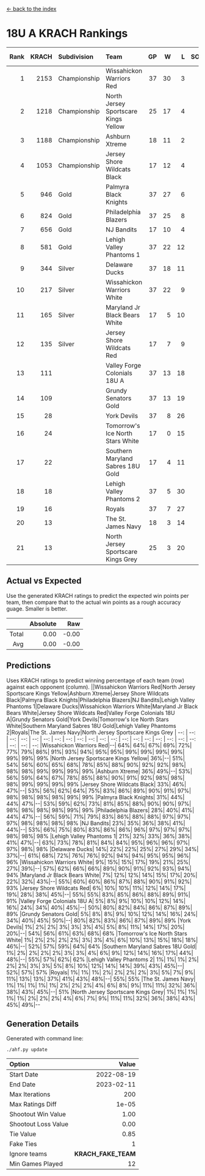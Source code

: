 [<- back to the index](readme.md)
# 18U A KRACH Rankings
Rank|KRACH|Subdivision|Team|GP|W|L|SOW|SOL|T|SoS|Exp Wins|Win Diff
---:|---:|:---|:---|---:|---:|---:|---:|---:|---:|---:|---:|---:
1|2153|Championship|Wissahickon Warriors Red|37|30|3|2|1|1|375|32.8|-0.0
2|1218|Championship|North Jersey Sportscare Kings Yellow|25|17|4|1|2|1|592|18.8|-0.0
3|1188|Championship|Ashburn Xtreme|18|11|2|4|0|1|265|15.9|0.0
4|1053|Championship|Jersey Shore Wildcats Black|17|12|4|0|0|1|575|12.8|-0.0
5|946|Gold|Palmyra Black Knights|37|27|6|1|2|1|466|28.8|-0.0
6|824|Gold|Philadelphia Blazers|37|25|8|1|2|1|523|26.8|-0.0
7|656|Gold|NJ Bandits|17|10|4|1|1|1|562|11.8|-0.0
8|581|Gold|Lehigh Valley Phantoms 1|37|22|12|2|0|1|545|24.8|-0.0
9|344|Silver|Delaware Ducks|37|18|11|4|3|1|511|22.9|0.0
10|217|Silver|Wissahickon Warriors White|37|22|9|1|4|1|314|23.9|0.0
11|165|Silver|Maryland Jr Black Bears White|17|5|10|0|1|1|756|5.8|-0.0
12|135|Silver|Jersey Shore Wildcats Red|17|7|9|0|0|1|635|7.9|0.0
13|111||Valley Forge Colonials 18U A|37|13|18|2|3|1|518|15.9|0.0
14|109||Grundy Senators Gold|37|13|19|2|2|1|529|15.9|0.0
15|28||York Devils|37|8|26|2|0|1|381|10.9|0.0
16|24||Tomorrow's Ice North Stars White|17|0|15|1|0|1|761|1.9|0.0
17|22||Southern Maryland Sabres 18U Gold|17|4|11|0|1|1|245|4.9|0.0
18|18||Lehigh Valley Phantoms 2|37|5|30|1|0|1|490|6.9|0.0
19|16||Royals|37|7|27|0|2|1|376|7.9|0.0
20|13||The St. James Navy|18|3|14|0|0|1|258|3.9|0.0
21|13||North Jersey Sportscare Kings Grey|25|3|20|0|1|1|341|3.9|0.0

## Actual vs Expected
Use the generated KRACH ratings to predict the expected win points per team, then compare that to the actual win points as a rough accuracy guage. Smaller is better.

||Absolute|Raw
|---:|---:|---:
|Total|0.00|-0.00
|Avg|0.00|-0.00

## Predictions
Uses KRACH ratings to predict winning percentage of each team (row) against each opponent (column).
||Wissahickon Warriors Red|North Jersey Sportscare Kings Yellow|Ashburn Xtreme|Jersey Shore Wildcats Black|Palmyra Black Knights|Philadelphia Blazers|NJ Bandits|Lehigh Valley Phantoms 1|Delaware Ducks|Wissahickon Warriors White|Maryland Jr Black Bears White|Jersey Shore Wildcats Red|Valley Forge Colonials 18U A|Grundy Senators Gold|York Devils|Tomorrow's Ice North Stars White|Southern Maryland Sabres 18U Gold|Lehigh Valley Phantoms 2|Royals|The St. James Navy|North Jersey Sportscare Kings Grey
| --: | --: | --: | --: | --: | --: | --: | --: | --: | --: | --: | --: | --: | --: | --: | --: | --: | --: | --: | --: | --: | --: 
|Wissahickon Warriors Red|--| 64%| 64%| 67%| 69%| 72%| 77%| 79%| 86%| 91%| 93%| 94%| 95%| 95%| 99%| 99%| 99%| 99%| 99%| 99%| 99%
|North Jersey Sportscare Kings Yellow| 36%|--| 51%| 54%| 56%| 60%| 65%| 68%| 78%| 85%| 88%| 90%| 92%| 92%| 98%| 98%| 98%| 99%| 99%| 99%| 99%
|Ashburn Xtreme| 36%| 49%|--| 53%| 56%| 59%| 64%| 67%| 78%| 85%| 88%| 90%| 91%| 92%| 98%| 98%| 98%| 99%| 99%| 99%| 99%
|Jersey Shore Wildcats Black| 33%| 46%| 47%|--| 53%| 56%| 62%| 64%| 75%| 83%| 86%| 89%| 90%| 91%| 97%| 98%| 98%| 98%| 98%| 99%| 99%
|Palmyra Black Knights| 31%| 44%| 44%| 47%|--| 53%| 59%| 62%| 73%| 81%| 85%| 88%| 90%| 90%| 97%| 98%| 98%| 98%| 98%| 99%| 99%
|Philadelphia Blazers| 28%| 40%| 41%| 44%| 47%|--| 56%| 59%| 71%| 79%| 83%| 86%| 88%| 88%| 97%| 97%| 97%| 98%| 98%| 98%| 98%
|NJ Bandits| 23%| 35%| 36%| 38%| 41%| 44%|--| 53%| 66%| 75%| 80%| 83%| 86%| 86%| 96%| 97%| 97%| 97%| 98%| 98%| 98%
|Lehigh Valley Phantoms 1| 21%| 32%| 33%| 36%| 38%| 41%| 47%|--| 63%| 73%| 78%| 81%| 84%| 84%| 95%| 96%| 96%| 97%| 97%| 98%| 98%
|Delaware Ducks| 14%| 22%| 22%| 25%| 27%| 29%| 34%| 37%|--| 61%| 68%| 72%| 76%| 76%| 92%| 94%| 94%| 95%| 95%| 96%| 96%
|Wissahickon Warriors White|  9%| 15%| 15%| 17%| 19%| 21%| 25%| 27%| 39%|--| 57%| 62%| 66%| 66%| 89%| 90%| 91%| 92%| 93%| 94%| 94%
|Maryland Jr Black Bears White|  7%| 12%| 12%| 14%| 15%| 17%| 20%| 22%| 32%| 43%|--| 55%| 60%| 60%| 86%| 87%| 88%| 90%| 91%| 92%| 93%
|Jersey Shore Wildcats Red|  6%| 10%| 10%| 11%| 12%| 14%| 17%| 19%| 28%| 38%| 45%|--| 55%| 55%| 83%| 85%| 86%| 88%| 89%| 91%| 91%
|Valley Forge Colonials 18U A|  5%|  8%|  9%| 10%| 10%| 12%| 14%| 16%| 24%| 34%| 40%| 45%|--| 50%| 80%| 82%| 84%| 86%| 87%| 89%| 89%
|Grundy Senators Gold|  5%|  8%|  8%|  9%| 10%| 12%| 14%| 16%| 24%| 34%| 40%| 45%| 50%|--| 80%| 82%| 83%| 86%| 87%| 89%| 89%
|York Devils|  1%|  2%|  2%|  3%|  3%|  3%|  4%|  5%|  8%| 11%| 14%| 17%| 20%| 20%|--| 54%| 56%| 61%| 63%| 68%| 68%
|Tomorrow's Ice North Stars White|  1%|  2%|  2%|  2%|  2%|  3%|  3%|  4%|  6%| 10%| 13%| 15%| 18%| 18%| 46%|--| 52%| 57%| 59%| 64%| 64%
|Southern Maryland Sabres 18U Gold|  1%|  2%|  2%|  2%|  2%|  3%|  3%|  4%|  6%|  9%| 12%| 14%| 16%| 17%| 44%| 48%|--| 55%| 57%| 62%| 62%
|Lehigh Valley Phantoms 2|  1%|  1%|  1%|  2%|  2%|  2%|  3%|  3%|  5%|  8%| 10%| 12%| 14%| 14%| 39%| 43%| 45%|--| 52%| 57%| 57%
|Royals|  1%|  1%|  1%|  2%|  2%|  2%|  2%|  3%|  5%|  7%|  9%| 11%| 13%| 13%| 37%| 41%| 43%| 48%|--| 55%| 55%
|The St. James Navy|  1%|  1%|  1%|  1%|  1%|  2%|  2%|  2%|  4%|  6%|  8%|  9%| 11%| 11%| 32%| 36%| 38%| 43%| 45%|--| 51%
|North Jersey Sportscare Kings Grey|  1%|  1%|  1%|  1%|  1%|  2%|  2%|  2%|  4%|  6%|  7%|  9%| 11%| 11%| 32%| 36%| 38%| 43%| 45%| 49%|--

## Generation Details

Generated with command line:
```
./ahf.py update
```

| Option | Value |
| :----- | ----: |
| Start Date | 2022-08-19 |
| End Date | 2023-02-11 |
| Max Iterations | 200 |
| Max Ratings Diff | 1e-05 |
| Shootout Win Value | 1.00 |
| Shootout Loss Value | 0.00 |
| Tie Value | 0.85 |
| Fake Ties | 1 |
| Ignore teams | __KRACH_FAKE_TEAM__ |
| Min Games Played | 12 |

